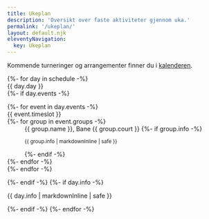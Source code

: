 ```yaml
---
title: Ukeplan
description: 'Oversikt over faste aktiviteter gjennom uka.'
permalink: '/ukeplan/'
layout: default.njk
eleventyNavigation:
  key: Ukeplan
---
```


Kommende turneringer og arrangementer finner du i [kalenderen](/kalender/).

<div class="schedule">
  {%- for day in schedule -%}
    <details{{ ' open' if (day.day | lower) === site.weekday }}>
      <summary>{{ day.day }}</summary>
      {%- if day.events -%}       
      <dl>
        {%- for event in day.events -%}
          <div>
          <dt>{{ event.timeslot }}</dt>
          {%- for group in event.groups -%}
            <dd>
              <span class="">{{ group.name }}</span><span class="sr-only">,</span> <span>Bane {{ group.court }}</span>
              {%- if group.info -%}
              <p><small>{{ group.info | markdownInline | safe }}</small></p>
              {%- endif -%}
            </dd>
          {%- endfor -%} 
         </div>
        {%- endfor -%}
      </dl>
      {%- endif -%}
      {%- if day.info -%}
      <p>{{ day.info | markdownInline | safe }}</p>
      {%- endif -%}
    </details>
  {%- endfor -%}
</div> 
